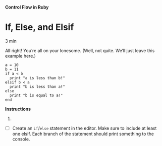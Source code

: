 **Control Flow in Ruby**

# If, Else, and Elsif

3 min

All right! You’re all on your lonesome. (Well, not quite. We’ll just leave this example here.)

```
a = 10
b = 11
if a < b
  print "a is less than b!"
elsif b < a
  print "b is less than a!"
else
  print "b is equal to a!"
end
```


**Instructions**

1.
- [ ] Create an ```if```/```else``` statement in the editor. Make sure to include at least one elsif. Each branch of the statement should print something to the console.